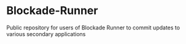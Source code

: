 Blockade-Runner
===============

Public repository for users of Blockade Runner to commit updates to various secondary applications